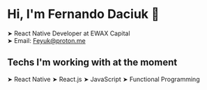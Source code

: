 # Hi, I'm Fernando Daciuk 👋

➤ React Native Developer at EWAX Capital  
➤ Email: Feyuk@proton.me  

## Techs I'm working with at the moment

➤ React Native
➤ React.js
➤ JavaScript
➤ Functional Programming
